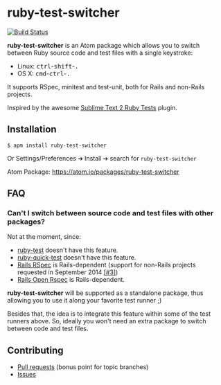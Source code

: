 # ruby-test-switcher

[![Build Status](https://travis-ci.org/dcarral/atom-ruby-test-switcher.svg?branch=master)](https://travis-ci.org/dcarral/atom-ruby-test-switcher)

__ruby-test-switcher__ is an Atom package which allows you to switch between Ruby source code and test files with a single keystroke:

- Linux: <kbd>ctrl</kbd>-<kbd>shift</kbd>-<kbd>.</kbd>
- OS X:  <kbd>cmd</kbd>-<kbd>ctrl</kbd>-<kbd>.</kbd>

It supports RSpec, minitest and test-unit, both for Rails and non-Rails projects.

Inspired by the awesome [Sublime Text 2 Ruby Tests](https://github.com/maltize/sublime-text-2-ruby-tests) plugin.

## Installation

```
$ apm install ruby-test-switcher
```
Or Settings/Preferences ➔ Install ➔ search for `ruby-test-switcher`

Atom Package: https://atom.io/packages/ruby-test-switcher

## FAQ

### Can't I switch between source code and test files with other packages?

Not at the moment, since:

- [ruby-test](https://atom.io/packages/ruby-test) doesn't have this feature.
- [ruby-quick-test](https://github.com/philnash/ruby-quick-test) doesn't have this feature.
- [Rails RSpec](https://github.com/wangyuhere/atom-rails-rspec) is Rails-dependent (support for non-Rails projects requested in September 2014 [[#3]](https://github.com/wangyuhere/atom-rails-rspec/issues/3))
- [Rails Open Rspec](https://atom.io/packages/rails-open-rspec) is Rails-dependent.

__ruby-test-switcher__ will be supported as a standalone package, thus allowing you to use it along your favorite test runner ;)

Besides that, the idea is to integrate this feature within some of the test runners above. So, ideally you won't need an extra package to switch between code and test files.

## Contributing

- [Pull requests](https://github.com/dcarral/atom-ruby-test-switcher/pulls) (bonus point for topic branches)
- [Issues](https://github.com/dcarral/atom-ruby-test-switcher/issues)

